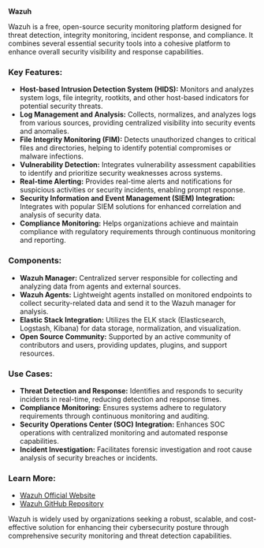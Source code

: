 **Wazuh**

Wazuh is a free, open-source security monitoring platform designed for threat detection, integrity monitoring, incident response, and compliance. It combines several essential security tools into a cohesive platform to enhance overall security visibility and response capabilities.

### Key Features:

- **Host-based Intrusion Detection System (HIDS):** Monitors and analyzes system logs, file integrity, rootkits, and other host-based indicators for potential security threats.
- **Log Management and Analysis:** Collects, normalizes, and analyzes logs from various sources, providing centralized visibility into security events and anomalies.
- **File Integrity Monitoring (FIM):** Detects unauthorized changes to critical files and directories, helping to identify potential compromises or malware infections.
- **Vulnerability Detection:** Integrates vulnerability assessment capabilities to identify and prioritize security weaknesses across systems.
- **Real-time Alerting:** Provides real-time alerts and notifications for suspicious activities or security incidents, enabling prompt response.
- **Security Information and Event Management (SIEM) Integration:** Integrates with popular SIEM solutions for enhanced correlation and analysis of security data.
- **Compliance Monitoring:** Helps organizations achieve and maintain compliance with regulatory requirements through continuous monitoring and reporting.

### Components:

- **Wazuh Manager:** Centralized server responsible for collecting and analyzing data from agents and external sources.
- **Wazuh Agents:** Lightweight agents installed on monitored endpoints to collect security-related data and send it to the Wazuh manager for analysis.
- **Elastic Stack Integration:** Utilizes the ELK stack (Elasticsearch, Logstash, Kibana) for data storage, normalization, and visualization.
- **Open Source Community:** Supported by an active community of contributors and users, providing updates, plugins, and support resources.

### Use Cases:

- **Threat Detection and Response:** Identifies and responds to security incidents in real-time, reducing detection and response times.
- **Compliance Monitoring:** Ensures systems adhere to regulatory requirements through continuous monitoring and auditing.
- **Security Operations Center (SOC) Integration:** Enhances SOC operations with centralized monitoring and automated response capabilities.
- **Incident Investigation:** Facilitates forensic investigation and root cause analysis of security breaches or incidents.

### Learn More:

- [Wazuh Official Website](https://wazuh.com/)
- [Wazuh GitHub Repository](https://github.com/wazuh/wazuh)

Wazuh is widely used by organizations seeking a robust, scalable, and cost-effective solution for enhancing their cybersecurity posture through comprehensive security monitoring and threat detection capabilities.
